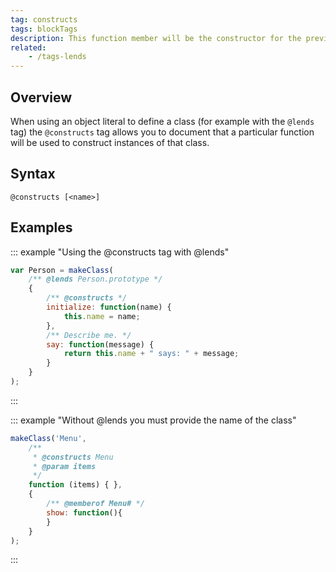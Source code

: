 ```yaml
---
tag: constructs
tags: blockTags
description: This function member will be the constructor for the previous class.
related:
    - /tags-lends
---
```


## Overview

When using an object literal to define a class (for example with the `@lends` tag) the `@constructs`
tag allows you to document that a particular function will be used to construct instances of that
class.


## Syntax

`@constructs [<name>]`


## Examples

::: example "Using the @constructs tag with @lends"

```js
var Person = makeClass(
    /** @lends Person.prototype */
    {
        /** @constructs */
        initialize: function(name) {
            this.name = name;
        },
        /** Describe me. */
        say: function(message) {
            return this.name + " says: " + message;
        }
    }
);
```
:::

::: example "Without @lends you must provide the name of the class"

```js
makeClass('Menu',
    /**
     * @constructs Menu
     * @param items
     */
    function (items) { },
    {
        /** @memberof Menu# */
        show: function(){
        }
    }
);
```
:::
